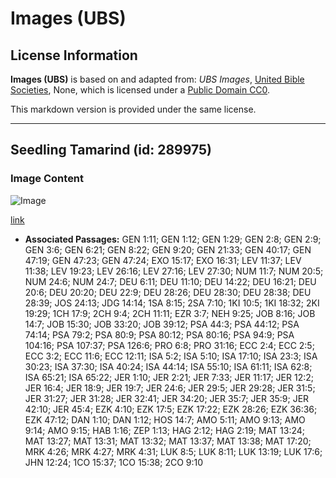 # Images (UBS)

## License Information

**Images (UBS)** is based on and adapted from: _UBS Images_, [United Bible Societies](https://unitedbiblesocieties.org/), None, which is licensed under a [Public Domain CC0](https://creativecommons.org/public-domain/cc0/).

This markdown version is provided under the same license.



--------------------------------

## Seedling Tamarind (id: 289975)

### Image Content

![Image](https://cdn.aquifer.bible/aquifer-content/resources/Media/WEB-0854_tamarind_seedling.jpg)

[link](https://cdn.aquifer.bible/aquifer-content/resources/Media/WEB-0854_tamarind_seedling.jpg)

* **Associated Passages:** GEN 1:11; GEN 1:12; GEN 1:29; GEN 2:8; GEN 2:9; GEN 3:6; GEN 6:21; GEN 8:22; GEN 9:20; GEN 21:33; GEN 40:17; GEN 47:19; GEN 47:23; GEN 47:24; EXO 15:17; EXO 16:31; LEV 11:37; LEV 11:38; LEV 19:23; LEV 26:16; LEV 27:16; LEV 27:30; NUM 11:7; NUM 20:5; NUM 24:6; NUM 24:7; DEU 6:11; DEU 11:10; DEU 14:22; DEU 16:21; DEU 20:6; DEU 20:20; DEU 22:9; DEU 28:26; DEU 28:30; DEU 28:38; DEU 28:39; JOS 24:13; JDG 14:14; 1SA 8:15; 2SA 7:10; 1KI 10:5; 1KI 18:32; 2KI 19:29; 1CH 17:9; 2CH 9:4; 2CH 11:11; EZR 3:7; NEH 9:25; JOB 8:16; JOB 14:7; JOB 15:30; JOB 33:20; JOB 39:12; PSA 44:3; PSA 44:12; PSA 74:14; PSA 79:2; PSA 80:9; PSA 80:12; PSA 80:16; PSA 94:9; PSA 104:16; PSA 107:37; PSA 126:6; PRO 6:8; PRO 31:16; ECC 2:4; ECC 2:5; ECC 3:2; ECC 11:6; ECC 12:11; ISA 5:2; ISA 5:10; ISA 17:10; ISA 23:3; ISA 30:23; ISA 37:30; ISA 40:24; ISA 44:14; ISA 55:10; ISA 61:11; ISA 62:8; ISA 65:21; ISA 65:22; JER 1:10; JER 2:21; JER 7:33; JER 11:17; JER 12:2; JER 16:4; JER 18:9; JER 19:7; JER 24:6; JER 29:5; JER 29:28; JER 31:5; JER 31:27; JER 31:28; JER 32:41; JER 34:20; JER 35:7; JER 35:9; JER 42:10; JER 45:4; EZK 4:10; EZK 17:5; EZK 17:22; EZK 28:26; EZK 36:36; EZK 47:12; DAN 1:10; DAN 1:12; HOS 14:7; AMO 5:11; AMO 9:13; AMO 9:14; AMO 9:15; HAB 1:16; ZEP 1:13; HAG 2:12; HAG 2:19; MAT 13:24; MAT 13:27; MAT 13:31; MAT 13:32; MAT 13:37; MAT 13:38; MAT 17:20; MRK 4:26; MRK 4:27; MRK 4:31; LUK 8:5; LUK 8:11; LUK 13:19; LUK 17:6; JHN 12:24; 1CO 15:37; 1CO 15:38; 2CO 9:10

